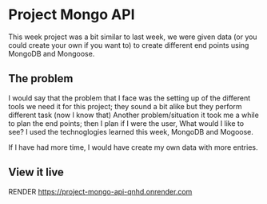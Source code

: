 # Project Mongo API

This week project was a bit similar to last week, we were given data (or you could create your own if you want to) to create different end points using MongoDB and Mongoose.

## The problem

I would say that the problem that I face was the setting up of the different tools we need it for this project; they sound a bit alike but they perform different task (now I know that)
Another problem/situation it took me a while to plan the end points; then I plan if I were the user, What would I like to see?
I used the technoglogies learned this week, MongoDB and Mogoose.

If I have had more time, I would have create my own data with more entries.

## View it live

RENDER https://project-mongo-api-qnhd.onrender.com
